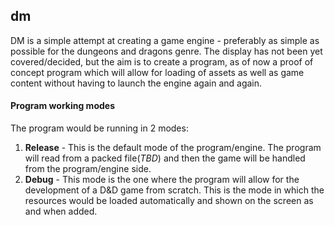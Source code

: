 ## dm
DM is a simple attempt at creating a game engine - preferably as simple as possible for the dungeons and dragons genre. The display has not been yet covered/decided, but the aim is to create a
program, as of now a proof of concept program which will allow for loading of assets as well as game content without having to launch the engine again and again.

#### Program working modes
The program would be running in 2 modes:
1. **Release** - This is the default mode of the program/engine. The program will read from a packed file(_TBD_) and then the game will be handled from the program/engine side.
2. **Debug** - This mode is the one where the program will allow for the development of a D&D game from scratch. This is the mode in which the resources would be loaded automatically and shown on the
	 screen as and when added.
